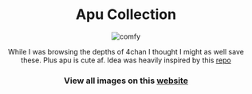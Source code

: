 <h1 align="center">Apu Collection</h1>
<p align="center">
  <img src="https://i.imgur.com/AQhE3Pp.png" alt="comfy"/>
</p>
<p align="center">
While I was browsing the depths of 4chan I thought I might as well save these. Plus apu is cute af. Idea was heavily inspired by this <a href="https://github.com/linuxdotexe/nordic-wallpapers">repo</a>
</p>
<h3 align="center">
  View all images on this <a href="https://macawls.github.io/ApuCollection/">website</a>
</h3>
